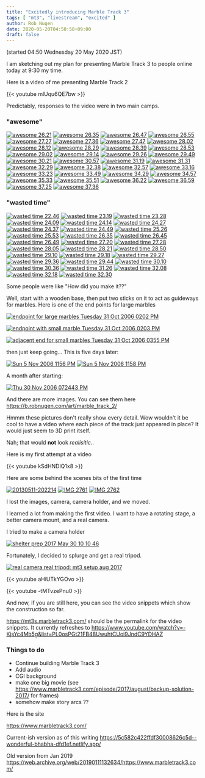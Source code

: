 ```yaml
---
title: "Excitedly introducing Marble Track 3"
tags: [ "mt3", "livestream", "excited" ]
author: Rob Nugen
date: 2020-05-20T04:50:58+09:00
draft: false
---
```


(started 04:50 Wednesday 20 May 2020 JST)

I am sketching out my plan for presenting Marble Track 3 to people
online today at 9:30 my time.

Here is a video of me presenting Marble Track 2

{{< youtube mlUqu6QE7bw >}}

Predictably, responses to the video were in two main camps.


### "awesome" ###


[![awesome 26.21](//b.robnugen.com/art/marble_track_3/website/comments/cool/thumbs/awesome_26.21.png)](//b.robnugen.com/art/marble_track_3/website/comments/cool/awesome_26.21.png)
[![awesome 26.35](//b.robnugen.com/art/marble_track_3/website/comments/cool/thumbs/awesome_26.35.png)](//b.robnugen.com/art/marble_track_3/website/comments/cool/awesome_26.35.png)
[![awesome 26.47](//b.robnugen.com/art/marble_track_3/website/comments/cool/thumbs/awesome_26.47.png)](//b.robnugen.com/art/marble_track_3/website/comments/cool/awesome_26.47.png)
[![awesome 26.55](//b.robnugen.com/art/marble_track_3/website/comments/cool/thumbs/awesome_26.55.png)](//b.robnugen.com/art/marble_track_3/website/comments/cool/awesome_26.55.png)
[![awesome 27.27](//b.robnugen.com/art/marble_track_3/website/comments/cool/thumbs/awesome_27.27.png)](//b.robnugen.com/art/marble_track_3/website/comments/cool/awesome_27.27.png)
[![awesome 27.36](//b.robnugen.com/art/marble_track_3/website/comments/cool/thumbs/awesome_27.36.png)](//b.robnugen.com/art/marble_track_3/website/comments/cool/awesome_27.36.png)
[![awesome 27.47](//b.robnugen.com/art/marble_track_3/website/comments/cool/thumbs/awesome_27.47.png)](//b.robnugen.com/art/marble_track_3/website/comments/cool/awesome_27.47.png)
[![awesome 28.02](//b.robnugen.com/art/marble_track_3/website/comments/cool/thumbs/awesome_28.02.png)](//b.robnugen.com/art/marble_track_3/website/comments/cool/awesome_28.02.png)
[![awesome 28.12](//b.robnugen.com/art/marble_track_3/website/comments/cool/thumbs/awesome_28.12.png)](//b.robnugen.com/art/marble_track_3/website/comments/cool/awesome_28.12.png)
[![awesome 28.29](//b.robnugen.com/art/marble_track_3/website/comments/cool/thumbs/awesome_28.29.png)](//b.robnugen.com/art/marble_track_3/website/comments/cool/awesome_28.29.png)
[![awesome 28.39](//b.robnugen.com/art/marble_track_3/website/comments/cool/thumbs/awesome_28.39.png)](//b.robnugen.com/art/marble_track_3/website/comments/cool/awesome_28.39.png)
[![awesome 28.53](//b.robnugen.com/art/marble_track_3/website/comments/cool/thumbs/awesome_28.53.png)](//b.robnugen.com/art/marble_track_3/website/comments/cool/awesome_28.53.png)
[![awesome 29.02](//b.robnugen.com/art/marble_track_3/website/comments/cool/thumbs/awesome_29.02.png)](//b.robnugen.com/art/marble_track_3/website/comments/cool/awesome_29.02.png)
[![awesome 29.14](//b.robnugen.com/art/marble_track_3/website/comments/cool/thumbs/awesome_29.14.png)](//b.robnugen.com/art/marble_track_3/website/comments/cool/awesome_29.14.png)
[![awesome 29.26](//b.robnugen.com/art/marble_track_3/website/comments/cool/thumbs/awesome_29.26.png)](//b.robnugen.com/art/marble_track_3/website/comments/cool/awesome_29.26.png)
[![awesome 29.49](//b.robnugen.com/art/marble_track_3/website/comments/cool/thumbs/awesome_29.49.png)](//b.robnugen.com/art/marble_track_3/website/comments/cool/awesome_29.49.png)
[![awesome 30.21](//b.robnugen.com/art/marble_track_3/website/comments/cool/thumbs/awesome_30.21.png)](//b.robnugen.com/art/marble_track_3/website/comments/cool/awesome_30.21.png)
[![awesome 30.57](//b.robnugen.com/art/marble_track_3/website/comments/cool/thumbs/awesome_30.57.png)](//b.robnugen.com/art/marble_track_3/website/comments/cool/awesome_30.57.png)
[![awesome 31.19](//b.robnugen.com/art/marble_track_3/website/comments/cool/thumbs/awesome_31.19.png)](//b.robnugen.com/art/marble_track_3/website/comments/cool/awesome_31.19.png)
[![awesome 31.31](//b.robnugen.com/art/marble_track_3/website/comments/cool/thumbs/awesome_31.31.png)](//b.robnugen.com/art/marble_track_3/website/comments/cool/awesome_31.31.png)
[![awesome 32.29](//b.robnugen.com/art/marble_track_3/website/comments/cool/thumbs/awesome_32.29.png)](//b.robnugen.com/art/marble_track_3/website/comments/cool/awesome_32.29.png)
[![awesome 32.38](//b.robnugen.com/art/marble_track_3/website/comments/cool/thumbs/awesome_32.38.png)](//b.robnugen.com/art/marble_track_3/website/comments/cool/awesome_32.38.png)
[![awesome 32.57](//b.robnugen.com/art/marble_track_3/website/comments/cool/thumbs/awesome_32.57.png)](//b.robnugen.com/art/marble_track_3/website/comments/cool/awesome_32.57.png)
[![awesome 33.16](//b.robnugen.com/art/marble_track_3/website/comments/cool/thumbs/awesome_33.16.png)](//b.robnugen.com/art/marble_track_3/website/comments/cool/awesome_33.16.png)
[![awesome 33.23](//b.robnugen.com/art/marble_track_3/website/comments/cool/thumbs/awesome_33.23.png)](//b.robnugen.com/art/marble_track_3/website/comments/cool/awesome_33.23.png)
[![awesome 33.49](//b.robnugen.com/art/marble_track_3/website/comments/cool/thumbs/awesome_33.49.png)](//b.robnugen.com/art/marble_track_3/website/comments/cool/awesome_33.49.png)
[![awesome 34.29](//b.robnugen.com/art/marble_track_3/website/comments/cool/thumbs/awesome_34.29.png)](//b.robnugen.com/art/marble_track_3/website/comments/cool/awesome_34.29.png)
[![awesome 34.57](//b.robnugen.com/art/marble_track_3/website/comments/cool/thumbs/awesome_34.57.png)](//b.robnugen.com/art/marble_track_3/website/comments/cool/awesome_34.57.png)
[![awesome 35.33](//b.robnugen.com/art/marble_track_3/website/comments/cool/thumbs/awesome_35.33.png)](//b.robnugen.com/art/marble_track_3/website/comments/cool/awesome_35.33.png)
[![awesome 35.51](//b.robnugen.com/art/marble_track_3/website/comments/cool/thumbs/awesome_35.51.png)](//b.robnugen.com/art/marble_track_3/website/comments/cool/awesome_35.51.png)
[![awesome 36.22](//b.robnugen.com/art/marble_track_3/website/comments/cool/thumbs/awesome_36.22.png)](//b.robnugen.com/art/marble_track_3/website/comments/cool/awesome_36.22.png)
[![awesome 36.59](//b.robnugen.com/art/marble_track_3/website/comments/cool/thumbs/awesome_36.59.png)](//b.robnugen.com/art/marble_track_3/website/comments/cool/awesome_36.59.png)
[![awesome 37.25](//b.robnugen.com/art/marble_track_3/website/comments/cool/thumbs/awesome_37.25.png)](//b.robnugen.com/art/marble_track_3/website/comments/cool/awesome_37.25.png)
[![awesome 37.36](//b.robnugen.com/art/marble_track_3/website/comments/cool/thumbs/awesome_37.36.png)](//b.robnugen.com/art/marble_track_3/website/comments/cool/awesome_37.36.png)

### "wasted time" ###
      
[![wasted time 22.46](//b.robnugen.com/art/marble_track_3/website/comments/haha/thumbs/wasted_time_22.46.png)](//b.robnugen.com/art/marble_track_3/website/comments/haha/wasted_time_22.46.png)
[![wasted time 23.19](//b.robnugen.com/art/marble_track_3/website/comments/haha/thumbs/wasted_time_23.19.png)](//b.robnugen.com/art/marble_track_3/website/comments/haha/wasted_time_23.19.png)
[![wasted time 23.28](//b.robnugen.com/art/marble_track_3/website/comments/haha/thumbs/wasted_time_23.28.png)](//b.robnugen.com/art/marble_track_3/website/comments/haha/wasted_time_23.28.png)
[![wasted time 24.09](//b.robnugen.com/art/marble_track_3/website/comments/haha/thumbs/wasted_time_24.09.png)](//b.robnugen.com/art/marble_track_3/website/comments/haha/wasted_time_24.09.png)
[![wasted time 24.14](//b.robnugen.com/art/marble_track_3/website/comments/haha/thumbs/wasted_time_24.14.png)](//b.robnugen.com/art/marble_track_3/website/comments/haha/wasted_time_24.14.png)
[![wasted time 24.27](//b.robnugen.com/art/marble_track_3/website/comments/haha/thumbs/wasted_time_24.27.png)](//b.robnugen.com/art/marble_track_3/website/comments/haha/wasted_time_24.27.png)
[![wasted time 24.37](//b.robnugen.com/art/marble_track_3/website/comments/haha/thumbs/wasted_time_24.37.png)](//b.robnugen.com/art/marble_track_3/website/comments/haha/wasted_time_24.37.png)
[![wasted time 24.49](//b.robnugen.com/art/marble_track_3/website/comments/haha/thumbs/wasted_time_24.49.png)](//b.robnugen.com/art/marble_track_3/website/comments/haha/wasted_time_24.49.png)
[![wasted time 25.26](//b.robnugen.com/art/marble_track_3/website/comments/haha/thumbs/wasted_time_25.26.png)](//b.robnugen.com/art/marble_track_3/website/comments/haha/wasted_time_25.26.png)
[![wasted time 25.53](//b.robnugen.com/art/marble_track_3/website/comments/haha/thumbs/wasted_time_25.53.png)](//b.robnugen.com/art/marble_track_3/website/comments/haha/wasted_time_25.53.png)
[![wasted time 26.35](//b.robnugen.com/art/marble_track_3/website/comments/haha/thumbs/wasted_time_26.35.png)](//b.robnugen.com/art/marble_track_3/website/comments/haha/wasted_time_26.35.png)
[![wasted time 26.45](//b.robnugen.com/art/marble_track_3/website/comments/haha/thumbs/wasted_time_26.45.png)](//b.robnugen.com/art/marble_track_3/website/comments/haha/wasted_time_26.45.png)
[![wasted time 26.49](//b.robnugen.com/art/marble_track_3/website/comments/haha/thumbs/wasted_time_26.49.png)](//b.robnugen.com/art/marble_track_3/website/comments/haha/wasted_time_26.49.png)
[![wasted time 27.20](//b.robnugen.com/art/marble_track_3/website/comments/haha/thumbs/wasted_time_27.20.png)](//b.robnugen.com/art/marble_track_3/website/comments/haha/wasted_time_27.20.png)
[![wasted time 27.28](//b.robnugen.com/art/marble_track_3/website/comments/haha/thumbs/wasted_time_27.28.png)](//b.robnugen.com/art/marble_track_3/website/comments/haha/wasted_time_27.28.png)
[![wasted time 28.05](//b.robnugen.com/art/marble_track_3/website/comments/haha/thumbs/wasted_time_28.05.png)](//b.robnugen.com/art/marble_track_3/website/comments/haha/wasted_time_28.05.png)
[![wasted time 28.21](//b.robnugen.com/art/marble_track_3/website/comments/haha/thumbs/wasted_time_28.21.png)](//b.robnugen.com/art/marble_track_3/website/comments/haha/wasted_time_28.21.png)
[![wasted time 28.50](//b.robnugen.com/art/marble_track_3/website/comments/haha/thumbs/wasted_time_28.50.png)](//b.robnugen.com/art/marble_track_3/website/comments/haha/wasted_time_28.50.png)
[![wasted time 29.10](//b.robnugen.com/art/marble_track_3/website/comments/haha/thumbs/wasted_time_29.10.png)](//b.robnugen.com/art/marble_track_3/website/comments/haha/wasted_time_29.10.png)
[![wasted time 29.18](//b.robnugen.com/art/marble_track_3/website/comments/haha/thumbs/wasted_time_29.18.png)](//b.robnugen.com/art/marble_track_3/website/comments/haha/wasted_time_29.18.png)
[![wasted time 29.27](//b.robnugen.com/art/marble_track_3/website/comments/haha/thumbs/wasted_time_29.27.png)](//b.robnugen.com/art/marble_track_3/website/comments/haha/wasted_time_29.27.png)
[![wasted time 29.36](//b.robnugen.com/art/marble_track_3/website/comments/haha/thumbs/wasted_time_29.36.png)](//b.robnugen.com/art/marble_track_3/website/comments/haha/wasted_time_29.36.png)
[![wasted time 29.44](//b.robnugen.com/art/marble_track_3/website/comments/haha/thumbs/wasted_time_29.44.png)](//b.robnugen.com/art/marble_track_3/website/comments/haha/wasted_time_29.44.png)
[![wasted time 30.10](//b.robnugen.com/art/marble_track_3/website/comments/haha/thumbs/wasted_time_30.10.png)](//b.robnugen.com/art/marble_track_3/website/comments/haha/wasted_time_30.10.png)
[![wasted time 30.36](//b.robnugen.com/art/marble_track_3/website/comments/haha/thumbs/wasted_time_30.36.png)](//b.robnugen.com/art/marble_track_3/website/comments/haha/wasted_time_30.36.png)
[![wasted time 31.26](//b.robnugen.com/art/marble_track_3/website/comments/haha/thumbs/wasted_time_31.26.png)](//b.robnugen.com/art/marble_track_3/website/comments/haha/wasted_time_31.26.png)
[![wasted time 32.08](//b.robnugen.com/art/marble_track_3/website/comments/haha/thumbs/wasted_time_32.08.png)](//b.robnugen.com/art/marble_track_3/website/comments/haha/wasted_time_32.08.png)
[![wasted time 32.18](//b.robnugen.com/art/marble_track_3/website/comments/haha/thumbs/wasted_time_32.18.png)](//b.robnugen.com/art/marble_track_3/website/comments/haha/wasted_time_32.18.png)
[![wasted time 32.30](//b.robnugen.com/art/marble_track_3/website/comments/haha/thumbs/wasted_time_32.30.png)](//b.robnugen.com/art/marble_track_3/website/comments/haha/wasted_time_32.30.png)

Some people were like "How did you make it??"

Well, start with a wooden base, then put two sticks on it to act as
guideways for marbles.   Here is one of the end points for large marbles

[![endpoint for large marbles Tuesday 31 Oct 2006 0202 PM](//b.robnugen.com/art/marble_track_2/2006_nov_5/thumbs/Tue_31_Oct_2006_0202_PM.jpg)](//b.robnugen.com/art/marble_track_2/2006_nov_5/Tue_31_Oct_2006_0202_PM.jpg)

[![endpoint with small marble Tuesday 31 Oct 2006 0203 PM](//b.robnugen.com/art/marble_track_2/2006_nov_5/thumbs/Tue_31_Oct_2006_0203_PM.jpg)](//b.robnugen.com/art/marble_track_2/2006_nov_5/Tue_31_Oct_2006_0203_PM.jpg)

[![adjacent end for small marbles Tuesday 31 Oct 2006 0355 PM](//b.robnugen.com/art/marble_track_2/2006_nov_5/thumbs/Tue_31_Oct_2006_0355_PM.jpg)](//b.robnugen.com/art/marble_track_2/2006_nov_5/Tue_31_Oct_2006_0355_PM.jpg)

then just keep going...  This is five days later:

[![Sun 5 Nov 2006 1156 PM](//b.robnugen.com/art/marble_track_2/2006_nov_5/thumbs/Sun_5_Nov_2006_1156_PM.jpg)](//b.robnugen.com/art/marble_track_2/2006_nov_5/Sun_5_Nov_2006_1156_PM.jpg)
[![Sun 5 Nov 2006 1158 PM](//b.robnugen.com/art/marble_track_2/2006_nov_5/thumbs/Sun_5_Nov_2006_1158_PM.jpg)](//b.robnugen.com/art/marble_track_2/2006_nov_5/Sun_5_Nov_2006_1158_PM.jpg)

A month after starting:

[![Thu 30 Nov 2006 072443 PM](//b.robnugen.com/art/marble_track_2/2006_dec_14/thumbs/Thu_30_Nov_2006_072443_PM.jpg)](//b.robnugen.com/art/marble_track_2/2006_dec_14/Thu_30_Nov_2006_072443_PM.jpg)

And there are more images.  You can see them here https://b.robnugen.com/art/marble_track_2/

Hmmm  these pictures don't really show every detail.  Wow wouldn't it
be cool to have a video where each piece of the track just appeared in
place? It would just seem to 3D print itself.

Nah; that would **not** look *realisitic*..

Here is my first attempt at a video

{{< youtube kSdHNDlQ1x8 >}}

Here are some behind the scenes bits of the first time

[![20130511-202214](//b.robnugen.com/art/marble_track_3/2013/05/thumbs/20130511-202214.jpg)](//b.robnugen.com/art/marble_track_3/2013/05/20130511-202214.jpg)
[![IMG 2761](//b.robnugen.com/art/marble_track_3/2013/05/thumbs/IMG_2761.jpg)](//b.robnugen.com/art/marble_track_3/2013/05/IMG_2761.jpg)
[![IMG 2762](//b.robnugen.com/art/marble_track_3/2013/05/thumbs/IMG_2762.jpg)](//b.robnugen.com/art/marble_track_3/2013/05/IMG_2762.jpg)

I lost the images, camera, camera holder, and we moved.

I learned a lot from making the first video.  I want to have a
rotating stage, a better camera mount, and a real camera.

I tried to make a camera holder

[![shelter prep 2017 May 30 10 10 46](//b.robnugen.com/art/marble_track_3/shelter/2017_may_30_finished_shelter/thumbs/shelter_prep_2017_May_30_10_10_46.jpg)](//b.robnugen.com/art/marble_track_3/shelter/2017_may_30_finished_shelter/shelter_prep_2017_May_30_10_10_46.jpg)

Fortunately, I decided to splurge and get a real tripod.

[![real camera real tripod: mt3 setup aug 2017](//b.robnugen.com/art/marble_track_3/set/thumbs/mt3_setup_aug_2017.jpg)](//b.robnugen.com/art/marble_track_3/set/mt3_setup_aug_2017.jpg)

{{< youtube aHiUTkYGOvo >}}

{{< youtube -tMTvzePnu0 >}}


And now, if you are still here, you can see the video snippets which
show the construction so far.

https://mt3s.marbletrack3.com/ should be the permalink for the video
snippets.  It currently refreshes to
https://www.youtube.com/watch?v=-KjsYc4Mb5g&list=PL0osPGt21FB48UwuhtCUoi9JndC9YDHAZ


### Things to do ###

* Continue building Marble Track 3
* Add audio
* CGI background
* make one big movie (see
  https://www.marbletrack3.com/episode/2017/august/backup-solution-2017/
  for frames)
* somehow make story arcs ??

Here is the site

https://www.marbletrack3.com/

Current-ish version as of this writing https://5c582c422ffdf30008626c5d--wonderful-bhabha-dfd1ef.netlify.app/

Old version from Jan 2019 https://web.archive.org/web/20190111132634/https://www.marbletrack3.com/
